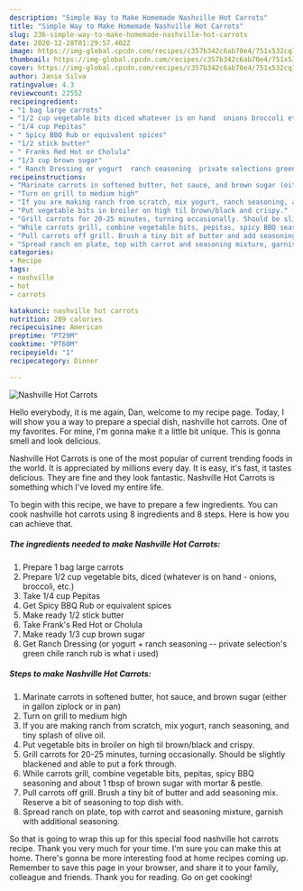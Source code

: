 ```yaml
---
description: "Simple Way to Make Homemade Nashville Hot Carrots"
title: "Simple Way to Make Homemade Nashville Hot Carrots"
slug: 236-simple-way-to-make-homemade-nashville-hot-carrots
date: 2020-12-28T01:29:57.402Z
image: https://img-global.cpcdn.com/recipes/c357b342c6ab70e4/751x532cq70/nashville-hot-carrots-recipe-main-photo.jpg
thumbnail: https://img-global.cpcdn.com/recipes/c357b342c6ab70e4/751x532cq70/nashville-hot-carrots-recipe-main-photo.jpg
cover: https://img-global.cpcdn.com/recipes/c357b342c6ab70e4/751x532cq70/nashville-hot-carrots-recipe-main-photo.jpg
author: Janie Silva
ratingvalue: 4.3
reviewcount: 22552
recipeingredient:
- "1 bag large carrots"
- "1/2 cup vegetable bits diced whatever is on hand  onions broccoli etc"
- "1/4 cup Pepitas"
- " Spicy BBQ Rub or equivalent spices"
- "1/2 stick butter"
- " Franks Red Hot or Cholula"
- "1/3 cup brown sugar"
- " Ranch Dressing or yogurt  ranch seasoning  private selections green chile ranch rub is what i used"
recipeinstructions:
- "Marinate carrots in softened butter, hot sauce, and brown sugar (either in gallon ziplock or in pan)"
- "Turn on grill to medium high"
- "If you are making ranch from scratch, mix yogurt, ranch seasoning, and tiny splash of olive oil."
- "Put vegetable bits in broiler on high til brown/black and crispy."
- "Grill carrots for 20-25 minutes, turning occasionally. Should be slightly blackened and able to put a fork through."
- "While carrots grill, combine vegetable bits, pepitas, spicy BBQ seasoning and about 1 tbsp of brown sugar with mortar &amp; pestle."
- "Pull carrots off grill. Brush a tiny bit of butter and add seasoning mix. Reserve a bit of seasoning to top dish with."
- "Spread ranch on plate, top with carrot and seasoning mixture, garnish with additional seasoning."
categories:
- Recipe
tags:
- nashville
- hot
- carrots

katakunci: nashville hot carrots 
nutrition: 289 calories
recipecuisine: American
preptime: "PT29M"
cooktime: "PT60M"
recipeyield: "1"
recipecategory: Dinner

---
```



![Nashville Hot Carrots](https://img-global.cpcdn.com/recipes/c357b342c6ab70e4/751x532cq70/nashville-hot-carrots-recipe-main-photo.jpg)

Hello everybody, it is me again, Dan, welcome to my recipe page. Today, I will show you a way to prepare a special dish, nashville hot carrots. One of my favorites. For mine, I'm gonna make it a little bit unique. This is gonna smell and look delicious.

Nashville Hot Carrots is one of the most popular of current trending foods in the world. It is appreciated by millions every day. It is easy, it's fast, it tastes delicious. They are fine and they look fantastic. Nashville Hot Carrots is something which I've loved my entire life.




To begin with this recipe, we have to prepare a few ingredients. You can cook nashville hot carrots using 8 ingredients and 8 steps. Here is how you can achieve that.

<!--inarticleads1-->

##### The ingredients needed to make Nashville Hot Carrots:

1. Prepare 1 bag large carrots
1. Prepare 1/2 cup vegetable bits, diced (whatever is on hand - onions, broccoli, etc.)
1. Take 1/4 cup Pepitas
1. Get  Spicy BBQ Rub or equivalent spices
1. Make ready 1/2 stick butter
1. Take  Frank&#39;s Red Hot or Cholula
1. Make ready 1/3 cup brown sugar
1. Get  Ranch Dressing (or yogurt + ranch seasoning -- private selection&#39;s green chile ranch rub is what i used)




<!--inarticleads2-->

##### Steps to make Nashville Hot Carrots:

1. Marinate carrots in softened butter, hot sauce, and brown sugar (either in gallon ziplock or in pan)
1. Turn on grill to medium high
1. If you are making ranch from scratch, mix yogurt, ranch seasoning, and tiny splash of olive oil.
1. Put vegetable bits in broiler on high til brown/black and crispy.
1. Grill carrots for 20-25 minutes, turning occasionally. Should be slightly blackened and able to put a fork through.
1. While carrots grill, combine vegetable bits, pepitas, spicy BBQ seasoning and about 1 tbsp of brown sugar with mortar &amp; pestle.
1. Pull carrots off grill. Brush a tiny bit of butter and add seasoning mix. Reserve a bit of seasoning to top dish with.
1. Spread ranch on plate, top with carrot and seasoning mixture, garnish with additional seasoning.




So that is going to wrap this up for this special food nashville hot carrots recipe. Thank you very much for your time. I'm sure you can make this at home. There's gonna be more interesting food at home recipes coming up. Remember to save this page in your browser, and share it to your family, colleague and friends. Thank you for reading. Go on get cooking!
